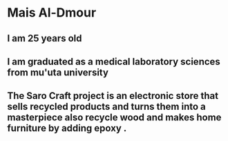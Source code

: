 # Mais Al-Dmour

## I am 25 years old 

## I am graduated  as a medical laboratory sciences from mu'uta university 

## The Saro Craft project is an electronic store that sells recycled products and turns them into a masterpiece also recycle wood and makes home furniture by adding epoxy .





